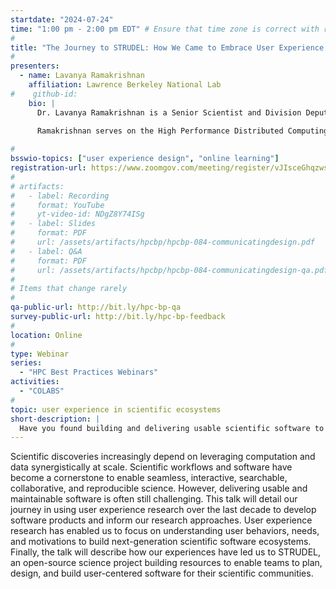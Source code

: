 ```yaml
---
startdate: "2024-07-24"
time: "1:00 pm - 2:00 pm EDT" # Ensure that time zone is correct with respect to standard/daylight time
#
title: "The Journey to STRUDEL: How We Came to Embrace User Experience in Scientific Ecosystems"
#
presenters:
  - name: Lavanya Ramakrishnan
    affiliation: Lawrence Berkeley National Lab
#    github-id:
    bio: |
      Dr. Lavanya Ramakrishnan is a Senior Scientist and Division Deputy in the Scientific Data Division at Lawrence Berkeley National Lab and Deputy Project Director for the High Performance Data Facility (HPDF). Her research interests are in building software tools for computational and data-intensive science with a focus on workflow, resource, and data management. More recently, her work explores the methods and infrastructure needed to support automation and self-driving labs. In addition, Ramakrishnan established and leads a scientific user research program focusing on studying and enumerating the way that scientists and communities use data and workflows to build usable tools for science. She currently leads several project teams that consist of a mix of social scientists, software engineers, and computer scientists.
      
      Ramakrishnan serves on the High Performance Distributed Computing Steering Committee, iHARP NSF HDR Institute’s Advisory board and has previously served as the Associate Editor for the Journal of Parallel and Distributed Computing and as program committee chair for various conferences. She has master's and doctoral degrees in computer science from Indiana University and a bachelor's degree in computer engineering from VJTI, University of Mumbai. She joined Berkeley Lab as an Alvarez Fellow. Previously she has worked as a research software engineer at Renaissance Computing Institute and MCNC in North Carolina

#
bsswio-topics: ["user experience design", "online learning"]
registration-url: https://www.zoomgov.com/meeting/register/vJIsceGhqzwsGDIYA_jNwkWdaInvZYWDf7Y
#
# artifacts:
#   - label: Recording
#     format: YouTube
#     yt-video-id: NDgZ8Y74ISg
#   - label: Slides
#     format: PDF
#     url: /assets/artifacts/hpcbp/hpcbp-084-communicatingdesign.pdf
#   - label: Q&A
#     format: PDF
#     url: /assets/artifacts/hpcbp/hpcbp-084-communicatingdesign-qa.pdf
#
# Items that change rarely
#
qa-public-url: http://bit.ly/hpc-bp-qa
survey-public-url: http://bit.ly/hpc-bp-feedback
#
location: Online
#
type: Webinar
series:
  - "HPC Best Practices Webinars"
activities:
  - "COLABS"
#
topic: user experience in scientific ecosystems
short-description: |
  Have you found building and delivering usable scientific software to be challenging? Encountering challenges meeting user needs? Join us virtually for the first in the STRUDEL project’s series of events to help support adoption of user experience approaches in scientific software development.
---
```

Scientific discoveries increasingly depend on leveraging computation and data synergistically at scale. Scientific workflows and software have become a cornerstone to enable seamless, interactive, searchable, collaborative, and reproducible science. However, delivering usable and maintainable software is often still challenging.  This talk will detail our journey in using user experience research over the last decade to develop software products and inform our research approaches. User experience research has enabled us to focus on understanding user behaviors, needs, and motivations to build next-generation scientific software ecosystems. Finally, the talk will describe how our experiences have led us to STRUDEL, an open-source science project building resources to enable teams to plan, design, and build user-centered software for their scientific communities.
